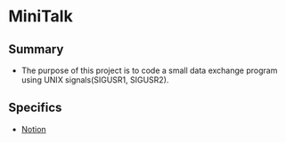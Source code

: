 # MiniTalk

## Summary
+ The purpose of this project is to code a small data exchange program using UNIX signals(SIGUSR1, SIGUSR2).

## Specifics
+ [Notion](https://www.notion.so/MiniTalk-40a5de87b41b4d359cf4d11364cd60b1)
